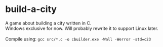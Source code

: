 # build-a-city
A game about building a city written in C.\
Windows exclusive for now. Will probably rewrite it to support Linux later.\
\
Compile using: `gcc src/*.c -o cbuilder.exe -Wall -Werror -std=c23`